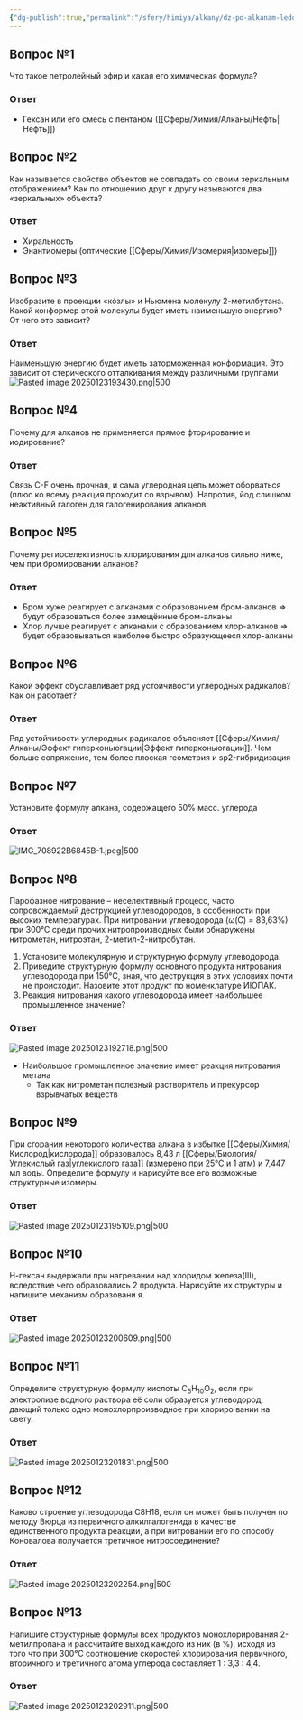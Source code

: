 ```yaml
---
{"dg-publish":true,"permalink":"/sfery/himiya/alkany/dz-po-alkanam-ledokol-alles/","tags":["Алканы"]}
---
```


## Вопрос №1
Что такое петролейный эфир и какая его химическая формула?
### Ответ
- Гексан или его смесь с пентаном ([[Сферы/Химия/Алканы/Нефть\|Нефть]])
## Вопрос №2
Как называется свойство объектов не совпадать со своим зеркальным отображением? Как по отношению друг к другу называются два «зеркальных» объекта?
### Ответ
- Хиральность
- Энантиомеры (оптические [[Сферы/Химия/Изомерия\|изомеры]])
## Вопрос №3
Изобразите в проекции «кóзлы» и Ньюмена молекулу 2-метилбутана. Какой конформер этой молекулы будет иметь
наименьшую энергию? От чего это зависит?
### Ответ
Наименьшую энергию будет иметь заторможенная конформация. Это зависит от стерического отталкивания между различными группами
![Pasted image 20250123193430.png|500](/img/user/%D0%90%D1%80%D1%85%D0%B8%D0%B2/%D0%9A%D1%8D%D1%88/Pasted%20image%2020250123193430.png)
## Вопрос №4
Почему для алканов не применяется прямое фторирование и иодирование?
### Ответ
Связь C-F очень прочная, и сама углеродная цепь может оборваться (плюс ко всему реакция проходит со взрывом). Напротив, йод слишком неактивный галоген для галогенирования алканов 
## Вопрос №5
Почему региоселективность хлорирования для алканов сильно ниже, чем при бромировании алканов?
### Ответ
- Бром хуже реагирует с алканами с образованием бром-алканов  => будут образоваться более замещённые бром-алканы
- Хлор лучше реагирует с алканами с образованием хлор-алканов => будет образовываться наиболее быстро образующееся хлор-алканы
## Вопрос №6
Какой эффект обуславливает ряд устойчивости углеродных радикалов? Как он работает?
### Ответ
Ряд устойчивости углеродных радикалов объясняет [[Сферы/Химия/Алканы/Эффект гиперконьюгации\|Эффект гиперконьюгации]]. Чем больше сопряжение, тем более плоская геометрия и sp2-гибридизация 
## Вопрос №7
Установите формулу алкана, содержащего 50% масс. углерода
### Ответ
![IMG_708922B6845B-1.jpeg|500](/img/user/%D0%90%D1%80%D1%85%D0%B8%D0%B2/%D0%9A%D1%8D%D1%88/IMG_708922B6845B-1.jpeg)
## Вопрос №8
Парофазное нитрование – неселективный процесс, часто сопровождаемый деструкцией углеводородов,
в особенности при высоких температурах. При нитровании углеводорода (ω(C) = 83,63%) при 300°С среди прочих нитропроизводных были обнаружены нитрометан, нитроэтан, 2-метил-2-нитробутан.
1. Установите молекулярную и структурную формулу углеводорода.
2. Приведите структурную формулу основного продукта нитрования углеводорода при 150°С, зная, что деструкция в этих условиях почти не происходит. Назовите этот продукт по номенклатуре ИЮПАК.
3. Реакция нитрования какого углеводорода имеет наибольшее промышленное значение?
### Ответ
![Pasted image 20250123192718.png|500](/img/user/%D0%90%D1%80%D1%85%D0%B8%D0%B2/%D0%9A%D1%8D%D1%88/Pasted%20image%2020250123192718.png)
- Наибольшое промышленное значение имеет реакция нитрования метана 
	- Так как нитрометан полезный растворитель и прекурсор взрывчатых веществ
## Вопрос №9
При сгорании некоторого количества алкана в избытке [[Сферы/Химия/Кислород\|кислорода]] образовалось 8,43 л [[Сферы/Биология/Углекислый газ\|углекислого газа]] (измерено при
25°C и 1 атм) и 7,447 мл воды. Определите формулу и нарисуйте все его возможные структурные изомеры. 
### Ответ
![Pasted image 20250123195109.png|500](/img/user/%D0%90%D1%80%D1%85%D0%B8%D0%B2/%D0%9A%D1%8D%D1%88/Pasted%20image%2020250123195109.png)
## Вопрос №10
Н-гексан выдержали при нагревании над хлоридом железа(III), вследствие чего образовались 2 продукта. Нарисуйте их структуры
и напишите механизм образовани я.
### Ответ
![Pasted image 20250123200609.png|500](/img/user/%D0%90%D1%80%D1%85%D0%B8%D0%B2/%D0%9A%D1%8D%D1%88/Pasted%20image%2020250123200609.png)
## Вопрос №11
Определите структурную формулу кислоты С<sub>5</sub>Н<sub>10</sub>О<sub>2</sub>, если при электролизе водного раствора её соли образуется углеводород, дающий только одно монохлорпроизводное при хлориро   вании на свету. 
### Ответ
![Pasted image 20250123201831.png|500](/img/user/%D0%90%D1%80%D1%85%D0%B8%D0%B2/%D0%9A%D1%8D%D1%88/Pasted%20image%2020250123201831.png)
## Вопрос №12
Каково строение углеводорода С8Н18, если он может быть получен по методу Вюрца из первичного алкилгалогенида в качестве единственного продукта реакции, а при нитровании его по способу Коновалова получается третичное нитросоединение?
### Ответ
![Pasted image 20250123202254.png|500](/img/user/%D0%90%D1%80%D1%85%D0%B8%D0%B2/%D0%9A%D1%8D%D1%88/Pasted%20image%2020250123202254.png)
## Вопрос №13
Напишите структурные формулы всех продуктов монохлорирования 2-метилпропана и рассчитайте выход каждого из них (в %), исходя из того что при 300°С соотношение скоростей хлорирования первичного, вторичного и третичного атома углерода составляет 1 : 3,3 : 4,4.
### Ответ 
![Pasted image 20250123202911.png|500](/img/user/%D0%90%D1%80%D1%85%D0%B8%D0%B2/%D0%9A%D1%8D%D1%88/Pasted%20image%2020250123202911.png)